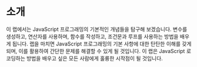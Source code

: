 # 소개

이 랩에서는 JavaScript 프로그래밍의 기본적인 개념들을 탐구해 보겠습니다. 변수를 생성하고, 연산자를 사용하며, 함수를 작성하고, 조건문과 루프를 사용하는 방법을 배우게 됩니다. 랩을 마치면 JavaScript 프로그래밍의 기본 사항에 대한 탄탄한 이해를 갖게 되며, 이를 활용하여 간단한 문제를 해결할 수 있게 될 것입니다. 이 랩은 JavaScript 로 코딩하는 방법을 배우고 싶은 모든 사람에게 훌륭한 시작점이 될 것입니다.

